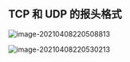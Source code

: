 ## TCP 和 UDP 的报头格式

![image-20210408220508813](https://gitee.com/HappyBinbin/pcigo/raw/master/pic/20210408220516.png)

![image-20210408220530213](https://gitee.com/HappyBinbin/pcigo/raw/master/pic/20210408220530.png)

## 